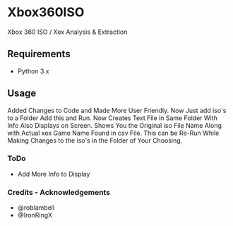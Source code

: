 Xbox360ISO
==========

Xbox 360 ISO / Xex Analysis &amp; Extraction

Requirements
------------
 * Python 3.x

Usage
------------

Added Changes to Code and Made More User Friendly. Now Just add iso's to a Folder Add this and Run. Now Creates Text File in Same Folder With Info Also Displays on Screen. Shows You the Original iso File Name Along with Actual xex Game Name Found in csv File. This can be Re-Run While Making Changes to the iso's in the Folder of Your Choosing.

### ToDo
* Add More Info to Display

### Credits - Acknowledgements
* @roblambell
* @IronRingX
